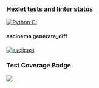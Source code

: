 ### Hexlet tests and linter status
[![Python CI](https://github.com/Habited/python-project-50/actions/workflows/pyci.yml/badge.svg)](https://github.com/Habited/python-project-50/actions/workflows/pyci.yml)

#### ascinema generate_diff
[![asciicast](https://asciinema.org/a/MkJ9bsul03w0wrZ5OWNDQ9dO1.svg)](https://asciinema.org/a/MkJ9bsul03w0wrZ5OWNDQ9dO1)

### Test Coverage Badge
<a href="https://codeclimate.com/github/Habited/python-project-50/test_coverage"><img src="https://api.codeclimate.com/v1/badges/e06a88c9ead2b428aabf/test_coverage" /></a>
